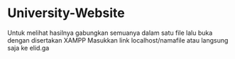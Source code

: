 # University-Website
Untuk melihat hasilnya gabungkan semuanya dalam satu file lalu buka dengan disertakan XAMPP
Masukkan link localhost/namafile atau langsung saja ke elid.ga
